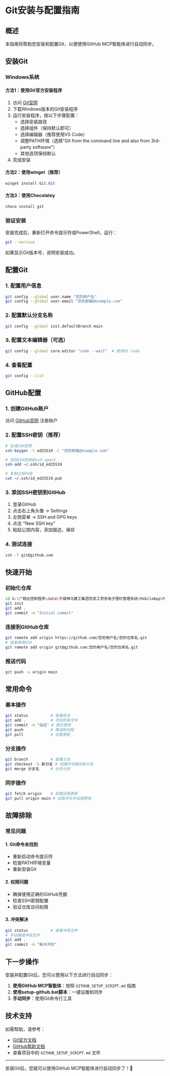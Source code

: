 # Git安装与配置指南

## 概述
本指南将帮助您安装和配置Git，以便使用GitHub MCP智能体进行自动同步。

## 安装Git

### Windows系统

#### 方法1：使用Git官方安装程序
1. 访问 [Git官网](https://git-scm.com/download/win)
2. 下载Windows版本的Git安装程序
3. 运行安装程序，按以下步骤配置：
   - 选择安装路径
   - 选择组件（保持默认即可）
   - 选择编辑器（推荐使用VS Code）
   - 调整PATH环境（选择"Git from the command line and also from 3rd-party software"）
   - 其他选项保持默认
4. 完成安装

#### 方法2：使用winget（推荐）
```powershell
winget install Git.Git
```

#### 方法3：使用Chocolatey
```powershell
choco install git
```

### 验证安装
安装完成后，重新打开命令提示符或PowerShell，运行：
```bash
git --version
```

如果显示Git版本号，说明安装成功。

## 配置Git

### 1. 配置用户信息
```bash
git config --global user.name "您的用户名"
git config --global user.email "您的邮箱@example.com"
```

### 2. 配置默认分支名称
```bash
git config --global init.defaultBranch main
```

### 3. 配置文本编辑器（可选）
```bash
git config --global core.editor "code --wait"  # 使用VS Code
```

### 4. 查看配置
```bash
git config --list
```

## GitHub配置

### 1. 创建GitHub账户
访问 [GitHub官网](https://github.com) 注册账户

### 2. 配置SSH密钥（推荐）
```bash
# 生成SSH密钥
ssh-keygen -t ed25519 -C "您的邮箱@example.com"

# 添加SSH密钥到ssh-agent
ssh-add ~/.ssh/id_ed25519

# 复制公钥内容
cat ~/.ssh/id_ed25519.pub
```

### 3. 添加SSH密钥到GitHub
1. 登录GitHub
2. 点击右上角头像 → Settings
3. 左侧菜单 → SSH and GPG keys
4. 点击 "New SSH key"
5. 粘贴公钥内容，添加描述，保存

### 4. 测试连接
```bash
ssh -T git@github.com
```

## 快速开始

### 初始化仓库
```bash
cd G:\广联达控制程序\data\平煤神马建工集团农民工劳务电子围栏管理系统\MobileApp\MigrantWorkerApp
git init
git add .
git commit -m "Initial commit"
```

### 连接到GitHub仓库
```bash
git remote add origin https://github.com/您的用户名/您的仓库名.git
# 或者使用SSH
git remote add origin git@github.com:您的用户名/您的仓库名.git
```

### 推送代码
```bash
git push -u origin main
```

## 常用命令

### 基本操作
```bash
git status          # 查看状态
git add .           # 添加所有文件
git commit -m "描述" # 提交更改
git push            # 推送到远程
git pull            # 拉取更新
```

### 分支操作
```bash
git branch          # 查看分支
git checkout -b 新分支 # 创建并切换到新分支
git merge 分支名     # 合并分支
```

### 同步操作
```bash
git fetch origin    # 获取远程更新
git pull origin main # 拉取并合并远程更改
```

## 故障排除

### 常见问题

#### 1. Git命令未找到
- 重新启动命令提示符
- 检查PATH环境变量
- 重新安装Git

#### 2. 权限问题
- 确保使用正确的GitHub凭据
- 检查SSH密钥配置
- 验证仓库访问权限

#### 3. 冲突解决
```bash
git status          # 查看冲突文件
# 手动编辑冲突文件
git add .
git commit -m "解决冲突"
```

## 下一步操作

安装并配置Git后，您可以使用以下方法进行自动同步：

1. **使用GitHub MCP智能体**：按照 `GITHUB_SETUP_SCRIPT.md` 指南
2. **使用setup-github.bat脚本**：一键设置和同步
3. **手动同步**：使用Git命令行工具

## 技术支持

如需帮助，请参考：
- [Git官方文档](https://git-scm.com/doc)
- [GitHub帮助文档](https://docs.github.com)
- 查看项目中的 `GITHUB_SETUP_SCRIPT.md` 文件

---

安装Git后，您就可以使用GitHub MCP智能体进行自动同步了！🚀